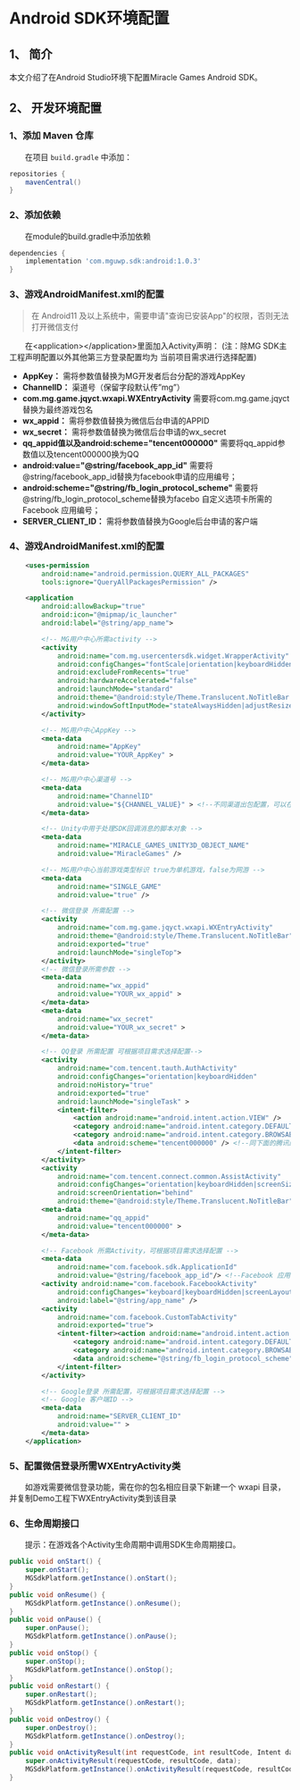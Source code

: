 # Android SDK环境配置

## 1、 简介
本文介绍了在Android Studio环境下配置Miracle Games Android SDK。

## 2、 开发环境配置
### 1、添加 Maven 仓库
　　在项目 `build.gradle` 中添加：
```groovy
repositories {
    mavenCentral()
}
```

### 2、添加依赖
　　在module的build.gradle中添加依赖
```groovy
dependencies {
    implementation 'com.mguwp.sdk:android:1.0.3'
}
```
### 3、游戏AndroidManifest.xml的配置
> 在 Android11 及以上系统中，需要申请"查询已安装App"的权限，否则无法打开微信支付

　　在&lt;application>&lt;/application>里面加入Activity声明： (注：除MG SDK主工程声明配置以外其他第三方登录配置均为
当前项目需求进行选择配置)  
- **AppKey：** 需将参数值替换为MG开发者后台分配的游戏AppKey  
- **ChannelID：** 渠道号（保留字段默认传”mg”）  
- **com.mg.game.jqyct.wxapi.WXEntryActivity** 需要将com.mg.game.jqyct替换为最终游戏包名  
- **wx_appid：** 需将参数值替换为微信后台申请的APPID  
- **wx_secret：** 需将参数值替换为微信后台申请的wx_secret  
- **qq_appid值以及android:scheme="tencent000000"** 需要将qq_appid参数值以及tencent000000换为QQ  
- **android:value="@string/facebook_app_id"** 需要将@string/facebook_app_id替换为facebook申请的应用编号；  
- **android:scheme="@string/fb_login_protocol_scheme"** 需要将@string/fb_login_protocol_scheme替换为facebo
自定义选项卡所需的 Facebook 应用编号；  
- **SERVER_CLIENT_ID：** 需将参数值替换为Google后台申请的客户端

### 4、游戏AndroidManifest.xml的配置
```xml
    <uses-permission
        android:name="android.permission.QUERY_ALL_PACKAGES"
        tools:ignore="QueryAllPackagesPermission" />

    <application
        android:allowBackup="true"
        android:icon="@mipmap/ic_launcher"
        android:label="@string/app_name">

        <!-- MG用户中心所需activity -->
        <activity
            android:name="com.mg.usercentersdk.widget.WrapperActivity"
            android:configChanges="fontScale|orientation|keyboardHidden|locale|navigation|screenSize|uiMode"
            android:excludeFromRecents="true"
            android:hardwareAccelerated="false"
            android:launchMode="standard"
            android:theme="@android:style/Theme.Translucent.NoTitleBar.Fullscreen"
            android:windowSoftInputMode="stateAlwaysHidden|adjustResize" >
        </activity>

        <!-- MG用户中心AppKey -->
        <meta-data
            android:name="AppKey"
            android:value="YOUR_AppKey" >
        </meta-data>

        <!-- MG用户中心渠道号 -->
        <meta-data
            android:name="ChannelID"
            android:value="${CHANNEL_VALUE}" > <!--不同渠道出包配置，可以在build.gradle里指定该值/-->
        </meta-data>

        <!-- Unity中用于处理SDK回调消息的脚本对象 -->
        <meta-data
            android:name="MIRACLE_GAMES_UNITY3D_OBJECT_NAME"
            android:value="MiracleGames" />

        <!-- MG用户中心当前游戏类型标识 true为单机游戏，false为网游 -->
        <meta-data
            android:name="SINGLE_GAME"
            android:value="true" />

        <!-- 微信登录 所需配置 -->
        <activity
            android:name="com.mg.game.jqyct.wxapi.WXEntryActivity"
            android:theme="@android:style/Theme.Translucent.NoTitleBar"
            android:exported="true"
            android:launchMode="singleTop">
        </activity>
        <!-- 微信登录所需参数 -->
        <meta-data
            android:name="wx_appid"
            android:value="YOUR_wx_appid" >
        </meta-data>
        <meta-data
            android:name="wx_secret"
            android:value="YOUR_wx_secret" >
        </meta-data>

        <!-- QQ登录 所需配置 可根据项目需求选择配置-->
        <activity
            android:name="com.tencent.tauth.AuthActivity"
            android:configChanges="orientation|keyboardHidden"
            android:noHistory="true"
            android:exported="true"
            android:launchMode="singleTask" >
            <intent-filter>
                <action android:name="android.intent.action.VIEW" />
                <category android:name="android.intent.category.DEFAULT" />
                <category android:name="android.intent.category.BROWSABLE" />
                <data android:scheme="tencent000000" /> <!--同下面的腾讯的appid-->
            </intent-filter>
        </activity>
        <activity
            android:name="com.tencent.connect.common.AssistActivity"
            android:configChanges="orientation|keyboardHidden|screenSize"
            android:screenOrientation="behind"
            android:theme="@android:style/Theme.Translucent.NoTitleBar" />
        <meta-data
            android:name="qq_appid"
            android:value="tencent000000" >
        </meta-data>

        <!-- Facebook 所需Activity，可根据项目需求选择配置 -->
        <meta-data
            android:name="com.facebook.sdk.ApplicationId"
            android:value="@string/facebook_app_id"/> <!--Facebook 应用编号-->
        <activity android:name="com.facebook.FacebookActivity"
            android:configChanges="keyboard|keyboardHidden|screenLayout|screenSize|orientation"
            android:label="@string/app_name" />
        <activity
            android:name="com.facebook.CustomTabActivity"
            android:exported="true">
            <intent-filter><action android:name="android.intent.action.VIEW" />
                <category android:name="android.intent.category.DEFAULT" />
                <category android:name="android.intent.category.BROWSABLE" />
                <data android:scheme="@string/fb_login_protocol_scheme" />  <!--Facebook 启用 Chrome 自定义选项卡所需的 Facebook 应用编号-->
            </intent-filter>
        </activity>

        <!-- Google登录 所需配置，可根据项目需求选择配置 -->
        <!-- Google 客户端ID -->
        <meta-data
            android:name="SERVER_CLIENT_ID"
            android:value="" >
        </meta-data>
    </application>
```

### 5、配置微信登录所需WXEntryActivity类
　　如游戏需要微信登录功能，需在你的包名相应目录下新建一个 wxapi 目录，并复制Demo工程下WXEntryActivity类到该目录

### 6、生命周期接口
　　提示：在游戏各个Activity生命周期中调用SDK生命周期接口。
```java
public void onStart() {
    super.onStart();
    MGSdkPlatform.getInstance().onStart();
}
public void onResume() {
    MGSdkPlatform.getInstance().onResume();
}
public void onPause() {
    super.onPause();
    MGSdkPlatform.getInstance().onPause();
}
public void onStop() {
    super.onStop();
    MGSdkPlatform.getInstance().onStop();
}
public void onRestart() {
    super.onRestart();
    MGSdkPlatform.getInstance().onRestart();
}
public void onDestroy() {
    super.onDestroy();
    MGSdkPlatform.getInstance().onDestroy();
}
public void onActivityResult(int requestCode, int resultCode, Intent data) {
    super.onActivityResult(requestCode, resultCode, data);
    MGSdkPlatform.getInstance().onActivityResult(requestCode, resultCode, data);
}
```